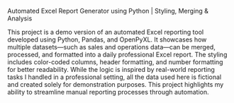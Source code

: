 Automated Excel Report Generator using Python | Styling, Merging & Analysis

This project is a demo version of an automated Excel reporting tool developed using Python, Pandas, and OpenPyXL. It showcases how multiple datasets—such as sales and operations data—can be merged, processed, and formatted into a daily professional Excel report. The styling includes color-coded columns, header formatting, and number formatting for better readability. While the logic is inspired by real-world reporting tasks I handled in a professional setting, all the data used here is fictional and created solely for demonstration purposes. This project highlights my ability to streamline manual reporting processes through automation.
